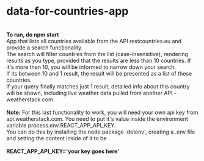 # data-for-countries-app
<br>
<b>To run, do npm start</b><br>
App that lists all countries available from the API restcountries.eu and provide a search functionality.<br>
The search will filter countries from the list (case-insensitive), rendering results as you type, provided that the results are less than 10 countries. If it's more than 10, you will be informed to narrow down your search.<br>
If its between 10 and 1 result, the result will be presented as a list of these countries.<br>
If your query finally matches just 1 result, detailed info about this country will be shown, including live weather data pulled from another API - weatherstack.com<br>
<br>
<b>Note:</b> For this last functionality to work, you will need your own api key from api.weatherstack.com. You need to put it's value inside the environment variable process.env.REACT_APP_API_KEY.<br>
You can do this by installing the node package 'dotenv', creating a .env file and setting the content inside of it to be<br><br>
<b>REACT_APP_API_KEY='your key goes here'</b>
